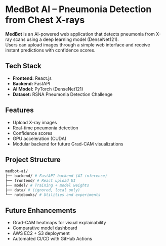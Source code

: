 # MedBot AI – Pneumonia Detection from Chest X-rays

**MedBot** is an AI-powered web application that detects pneumonia from X-ray scans using a deep learning model (DenseNet121).  
Users can upload images through a simple web interface and receive instant predictions with confidence scores.

## Tech Stack
- **Frontend:** React.js  
- **Backend:** FastAPI  
- **AI Model:** PyTorch (DenseNet121)  
- **Dataset:** RSNA Pneumonia Detection Challenge  

## Features
- Upload X-ray images  
- Real-time pneumonia detection  
- Confidence scores  
- GPU acceleration (CUDA)  
- Modular backend for future Grad-CAM visualizations  

## Project Structure
```bash
medbot-ai/
├── backend/ # FastAPI backend (AI inference)
├── frontend/ # React upload UI
├── model/ # Training + model weights
├── data/ # (ignored, local only)
└── notebooks/ # Utilities and experiments
```

## Future Enhancements
- Grad-CAM heatmaps for visual explainability
- Comparative model dashboard
- AWS EC2 + S3 deployment
- Automated CI/CD with GitHub Actions
